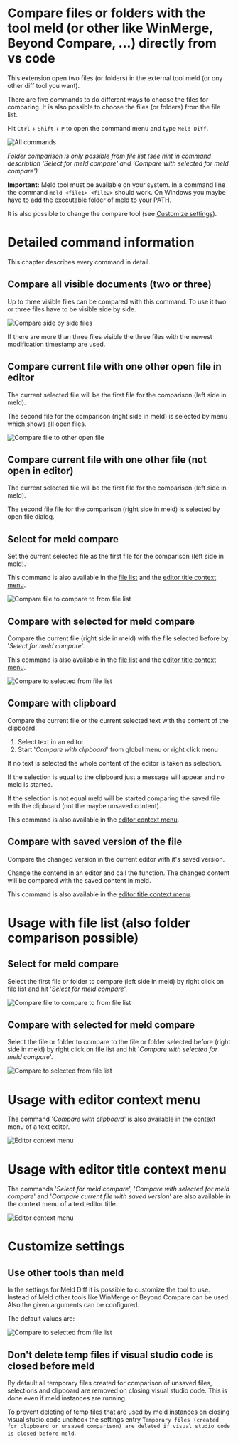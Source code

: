 # Compare files or folders with the tool meld (or other like WinMerge, Beyond Compare, ...) directly from vs code

This extension open two files (or folders) in the external tool meld (or ony other diff tool you want).

There are five commands to do different ways to choose the files for comparing. It is also possible to choose the files (or folders) from the file list.

Hit `Ctrl` + `Shift` + `P` to open the command menu and type `Meld Diff`.

![All commands](images/all_cmds.png)

*Folder comparison is only possible from file list (see hint in command description 'Select for meld compare' and 'Compare with selected for meld compare')*

**Important:**
Meld tool must be available on your system. In a command line the command `meld <file1> <file2>` should work.
On Windows you maybe have to add the executable folder of meld to your PATH.

It is also possible to change the compare tool (see [Customize settings](#customize-settings)).

# Detailed command information
This chapter describes every command in detail.

## Compare all visible documents (two or three)
Up to three visible files can be compared with this command. To use it two or three files have to be visible side by side.

![Compare side by side files](images/files_side_by_side.png)

If there are more than three files visible the three files with the newest modification timestamp are used.

## Compare current file with one other open file in editor
The current selected file will be the first file for the comparison (left side in meld).

The second file for the comparison (right side in meld) is selected by menu which shows all open files.

![Compare file to other open file](images/compare_to_open_file.png)

## Compare current file with one other file (not open in editor)
The current selected file will be the first file for the comparison (left side in meld).

The second file file for the comparison (right side in meld) is selected by open file dialog.

## Select for meld compare
Set the current selected file as the first file for the comparison (left side in meld).

This command is also available in the [file list](#usage-with-file-list-also-folder-comparison-possible) and the [editor title context menu](#usage-with-editor-title-context-menu).

![Compare file to compare to from file list](images/select_for_compare.png)

## Compare with selected for meld compare
Compare the current file (right side in meld) with the file selected before by '*Select for meld compare*'.

This command is also available in the [file list](#usage-with-file-list-also-folder-comparison-possible) and the [editor title context menu](#usage-with-editor-title-context-menu).

![Compare to selected from file list](images/compare_to_selected.png)

## Compare with clipboard
Compare the current file or the current selected text with the content of the clipboard.

1. Select text in an editor
2. Start '*Compare with clipboard*' from global menu or right click menu

If no text is selected the whole content of the editor is taken as selection.

If the selection is equal to the clipboard just a message will appear and no meld is started.

If the selection is not equal meld will be started comparing the saved file with the clipboard (not the maybe unsaved content).

This command is also available in the [editor context menu](#usage-with-editor-context-menu).

## Compare with saved version of the file
Compare the changed version in the current editor with it's saved version.

Change the contend in an editor and call the function. The changed content will be compared with the saved content in meld.

This command is also available in the [editor title context menu](#usage-with-editor-title-context-menu).

# Usage with file list (also folder comparison possible)
## Select for meld compare
Select the first file or folder to compare (left side in meld) by right click on file list and hit '*Select for meld compare*'.

![Compare file to compare to from file list](images/select_for_compare.png)

## Compare with selected for meld compare
Select the file or folder to compare to the file or folder selected before (right side in meld) by right click on file list and hit '*Compare with selected for meld compare*'.

![Compare to selected from file list](images/compare_to_selected.png)

# Usage with editor context menu
The command '*Compare with clipboard*' is also available in the context menu of a text editor.

![Editor context menu](images/editor_context_menu.png)

# Usage with editor title context menu
The commands '*Select for meld compare*', '*Compare with selected for meld compare*' and '*Compare current file with saved version*' are also available in the context menu of a text editor title.

![Editor context menu](images/editor_title_context_menu.png)

# Customize settings
## Use other tools than meld
In the settings for Meld Diff it is possible to customize the tool to use. Instead of Meld other tools like WinMerge or Beyond Compare can be used. Also the given arguments can be configured.

The default values are:

![Compare to selected from file list](images/settings.png)

## Don't delete temp files if visual studio code is closed before meld
By default all temporary files created for comparison of unsaved files, selections and clipboard are removed on closing visual studio code. This is done even if meld instances are running.

To prevent deleting of temp files that are used by meld instances on closing visual studio code uncheck the settings entry `Temporary files (created for clipboard or unsaved comparison) are deleted if visual studio code is closed before meld`.